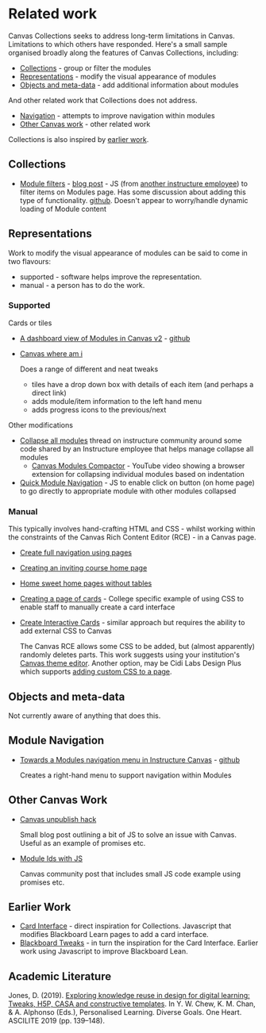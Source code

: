 # Related work

Canvas Collections seeks to address long-term limitations in Canvas. Limitations to which others have responded. Here's a small sample organised broadly along the features of Canvas Collections, including:

- [Collections](#collections) - group or filter the modules
- [Representations](#representations) - modify the visual appearance of modules
- [Objects and meta-data](#objects-and-meta-data) - add additional information about modules

And other related work that Collections does not address.

- [Navigation](#navigation) - attempts to improve navigation within modules
- [Other Canvas work](#other-canvas-work) - other related work

Collections is also inspired by [earlier work](#earlier-work).

## Collections

- [Module filters](https://community.canvaslms.com/t5/Canvas-Developers-Group/Module-Filters/ba-p/278855) - [blog post](https://lyonsinbeta.com/2019/6/experiments-in-product) - JS (from [another instructure employee](https://lyonsinbeta.com/)) to filter items on Modules page. Has some discussion about adding this type of functionality. [github](https://github.com/lyonsinbeta/canvas-module-filters). Doesn't appear to worry/handle dynamic loading of Module content

## Representations

Work to modify the visual appearance of modules can be said to come in two flavours:

- supported - software helps improve the representation.
- manual - a person has to do the work.

### Supported

Cards or tiles

- [A dashboard view of Modules in Canvas v2](https://learntech.medsci.ox.ac.uk/wordpress-blog/a-dashboard-view-of-modules-in-canvas-v2/) - [github](https://github.com/msdlt/canvas-module-tiles/blob/master/canvas-module-tiles.js)
- [Canvas where am i](https://github.com/msdlt/canvas-where-am-I)

    Does a range of different and neat tweaks
    - tiles have a drop down box with details of each item (and perhaps a direct link)
    - adds module/item information to the left hand menu
    - adds progress icons to the previous/next

Other modifications

- [Collapse all modules](https://community.canvaslms.com/t5/Canvas-Developers-Group/Collapse-Expand-Modules/ba-p/273122) thread on instructure community around some code shared by an Instructure employee that helps manage collapse all modules
    - [Canvas Modules Compactor](https://www.youtube.com/watch?v=r8cTpzY8Rws) - YouTube video showing a browser extension for collapsing individual modules based on indentation
- [Quick Module Navigation](https://community.canvaslms.com/t5/Canvas-Admin-Blog/Quick-Module-Navigation/ba-p/279697) - JS to enable click on button (on home page) to go directly to appropriate module with other modules collapsed

### Manual

This typically involves hand-crafting HTML and CSS - whilst working within the constraints of the Canvas Rich Content Editor (RCE) - in a Canvas page.

- [Create full navigation using pages](http://lisahistory.net/wordpress/2020/06/working-against-canvas-three-tips/) 
- [Creating an inviting course home page](https://community.canvaslms.com/t5/Canvas-Instructional-Designer/Creating-an-inviting-course-home-page/ba-p/267236)
- [Home sweet home pages without tables](https://community.canvaslms.com/t5/Canvas-Instructional-Designer/Home-Sweet-Homepages-without-Tables/ba-p/275079)

- [Creating a page of cards](https://gcccd.instructure.com/courses/10582/pages/cards?module_item_id=17470) - College specific example of using CSS to enable staff to manually create a card interface
- [Create Interactive Cards](https://www.howtocanvas.com/theme-editor/interactive-cards) - similar approach but requires the ability to add external CSS to Canvas

    The Canvas RCE allows some CSS to be added, but (almost apparently) randomly deletes parts. This work suggests using your institution's [Canvas theme editor](https://community.canvaslms.com/t5/Admin-Guide/How-do-I-create-a-theme-for-an-account-using-the-Theme-Editor/ta-p/242). Another option, may be Cidi Labs Design Plus which supports [adding custom CSS to a page](https://cidilabs.instructure.com/courses/102/pages/custom-css).

## Objects and meta-data

Not currently aware of anything that does this.


## Module Navigation

- [Towards a Modules navigation menu in Instructure Canvas](https://learntech.medsci.ox.ac.uk/wordpress-blog/towards-a-navigation-menu-in-instructure-canvas/) - [github](https://gist.github.com/theotherdy/7983b4d64a2f376ee140673926ca5c07#file-ou-canvas-menu-demo-js)

    Creates a right-hand menu to support navigation within Modules

## Other Canvas Work

- [Canvas unpublish hack](https://daveeargle.com/2019/10/25/canvas-unpublish-hack/)

    Small blog post outlining a bit of JS to solve an issue with Canvas. Useful as an example of promises etc.

- [Module Ids with JS](https://community.canvaslms.com/t5/Canvas-Question-Forum/Module-ID-s-using-javascript/td-p/224060)

    Canvas community post that includes small JS code example using promises etc.

## Earlier Work

- [Card Interface](https://djplaner.github.io/Card-Interface-Tweak/) - direct inspiration for Collections. Javascript that modifies Blackboard Learn pages to add a card interface.
- [Blackboard Tweaks](http://tweaks.github.io/Tweaks/) - in turn the inspiration for the Card Interface. Earlier work using Javascript to improve Blackboard Lean.

## Academic Literature

Jones, D. (2019). [Exploring knowledge reuse in design for digital learning: Tweaks, H5P, CASA and constructive templates](https://djon.es/blog/2019/08/08/exploring-knowledge-reuse-in-design-for-digital-learning-tweaks-h5p-constructive-templates-and-casa/). In Y. W. Chew, K. M. Chan, & A. Alphonso (Eds.), Personalised Learning. Diverse Goals. One Heart. ASCILITE 2019 (pp. 139–148).